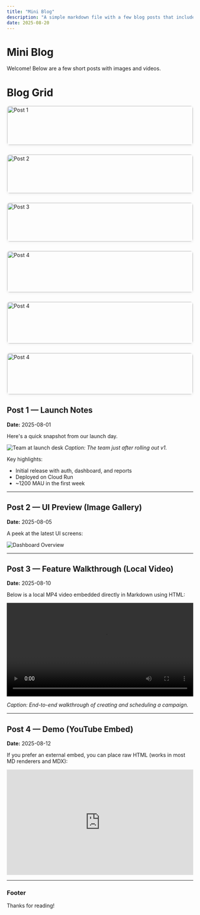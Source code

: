 ```yaml
---
title: "Mini Blog"
description: "A simple markdown file with a few blog posts that include images and videos."
date: 2025-08-20
---
```


# Mini Blog

Welcome! Below are a few short posts with images and videos.

# Blog Grid

<div style="display: grid; grid-template-columns: repeat(auto-fill, minmax(250px, 1fr)); gap: 1.5rem;">

  <div style="border: 1px solid #eee; border-radius: 8px; overflow: hidden; box-shadow: 0 2px 6px rgba(0,0,0,0.05);">
    <img src="https://picsum.photos/id/1015/400/250" alt="Post 1" style="width:100%; height:auto;" />
    <h3 style="padding: 0.75rem;">🚀 Launch Notes</h3>
  </div>

  <div style="border: 1px solid #eee; border-radius: 8px; overflow: hidden; box-shadow: 0 2px 6px rgba(0,0,0,0.05);">
    <img src="https://picsum.photos/id/1014/400/250" alt="Post 2" style="width:100%; height:auto;" />
    <h3 style="padding: 0.75rem;">🎨 UI Preview</h3>
  </div>

  <div style="border: 1px solid #eee; border-radius: 8px; overflow: hidden; box-shadow: 0 2px 6px rgba(0,0,0,0.05);">
    <img src="https://picsum.photos/id/1013/400/250" alt="Post 3" style="width:100%; height:auto;" />
    <h3 style="padding: 0.75rem;">🎥 Feature Walkthrough</h3>
  </div>

  <div style="border: 1px solid #eee; border-radius: 8px; overflow: hidden; box-shadow: 0 2px 6px rgba(0,0,0,0.05);">
    <img src="https://picsum.photos/id/1012/400/250" alt="Post 4" style="width:100%; height:auto;" />
    <h3 style="padding: 0.75rem;">📺 Demo</h3>
  </div>
  
  <div style="border: 1px solid #eee; border-radius: 8px; overflow: hidden; box-shadow: 0 2px 6px rgba(0,0,0,0.05);">
    <img src="https://picsum.photos/id/1011/400/250" alt="Post 4" style="width:100%; height:auto;" />
    <h3 style="padding: 0.75rem;">📺 Demo</h3>
  </div>
  
  <div style="border: 1px solid #eee; border-radius: 8px; overflow: hidden; box-shadow: 0 2px 6px rgba(0,0,0,0.05);">
    <img src="https://picsum.photos/id/1010/400/250" alt="Post 4" style="width:100%; height:auto;" />
    <h3 style="padding: 0.75rem;">📺 Demo</h3>
  </div>

</div>

## Post 1 — Launch Notes

**Date:** 2025-08-01

Here's a quick snapshot from our launch day.

![Team at launch desk](https://picsum.photos/800/400 "Launch day 🎉")
*Caption: The team just after rolling out v1.*

Key highlights:

- Initial release with auth, dashboard, and reports
- Deployed on Cloud Run
- ~1200 MAU in the first week

---

## Post 2 — UI Preview (Image Gallery)

**Date:** 2025-08-05

A peek at the latest UI screens:

![Dashboard Overview](/images/blogs/blog-1.jpg "Dashboard Overview")

---

## Post 3 — Feature Walkthrough (Local Video)

**Date:** 2025-08-10

Below is a local MP4 video embedded directly in Markdown using HTML:

<video controls width="100%" preload="metadata" >
  <source src="/videos/waves.mp4" type="video/mp4" />
  Your browser does not support the video tag. 
  <a href="/videos/waves.mp4">Download the video</a>.
</video>

*Caption: End-to-end walkthrough of creating and scheduling a campaign.*

---

## Post 4 — Demo (YouTube Embed)

**Date:** 2025-08-12

If you prefer an external embed, you can place raw HTML (works in most MD renderers and MDX):

<div style="position: relative; padding-bottom: 56.25%; height: 0; overflow: hidden;">
  <iframe
    src="https://www.youtube.com/embed/dQw4w9WgXcQ"
    title="Product Demo"
    frameborder="0"
    allow="accelerometer; autoplay; clipboard-write; encrypted-media; gyroscope; picture-in-picture"
    allowfullscreen
    style="position:absolute; top:0; left:0; width:100%; height:100%;"
  ></iframe>
</div>

---

### Footer

Thanks for reading!